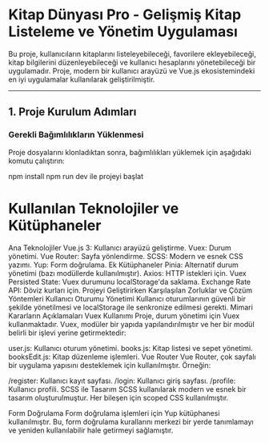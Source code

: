 # Kitap Dünyası Pro - Gelişmiş Kitap Listeleme ve Yönetim Uygulaması

Bu proje, kullanıcıların kitaplarını listeleyebileceği, favorilere ekleyebileceği, kitap bilgilerini düzenleyebileceği ve kullanıcı hesaplarını yönetebileceği bir uygulamadır. Proje, modern bir kullanıcı arayüzü ve Vue.js ekosistemindeki en iyi uygulamalar kullanılarak geliştirilmiştir.

---

## 1. Proje Kurulum Adımları

### Gerekli Bağımlılıkların Yüklenmesi
Proje dosyalarını klonladıktan sonra, bağımlılıkları yüklemek için aşağıdaki komutu çalıştırın:


npm install
npm run dev ile projeyi başlat

# Kullanılan Teknolojiler ve Kütüphaneler
Ana Teknolojiler
Vue.js 3: Kullanıcı arayüzü geliştirme.
Vuex: Durum yönetimi.
Vue Router: Sayfa yönlendirme.
SCSS: Modern ve esnek CSS yazımı.
Yup: Form doğrulama.
Ek Kütüphaneler
Pinia: Alternatif durum yönetimi (bazı modüllerde kullanılmıştır).
Axios: HTTP istekleri için.
Vuex Persisted State: Vuex durumunu localStorage'da saklama.
Exchange Rate API: Döviz kurları için.
Projeyi Geliştirirken Karşılaşılan Zorluklar ve Çözüm Yöntemleri
Kullanıcı Oturumu Yönetimi
Kullanıcı oturumlarının güvenli bir şekilde yönetilmesi ve localStorage ile senkronize edilmesi gerekti.
Mimari Kararların Açıklamaları
Vuex Kullanımı
Proje, durum yönetimi için Vuex kullanmaktadır. Vuex, modüler bir yapıda yapılandırılmıştır ve her bir modül belirli bir işlevi yerine getirmektedir:

user.js: Kullanıcı oturum yönetimi.
books.js: Kitap listesi ve sepet yönetimi.
booksEdit.js: Kitap düzenleme işlemleri.
Vue Router
Vue Router, çok sayfalı bir uygulama yapısını desteklemek için kullanılmıştır. Örneğin:

/register: Kullanıcı kayıt sayfası.
/login: Kullanıcı giriş sayfası.
/profile: Kullanıcı profili.
SCSS ile Tasarım
SCSS kullanılarak modern ve esnek bir tasarım oluşturulmuştur. Her bileşen için scoped CSS kullanılmıştır.

Form Doğrulama
Form doğrulama işlemleri için Yup kütüphanesi kullanılmıştır. Bu, form doğrulama kurallarını merkezi bir yerde tanımlamayı ve yeniden kullanılabilir hale getirmeyi sağlamıştır.
